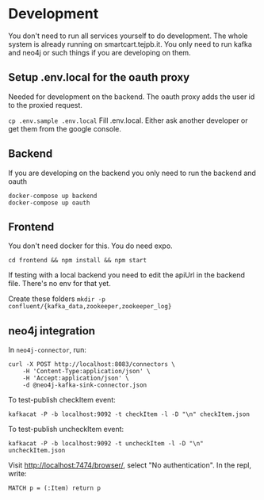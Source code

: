 # Development

You don't need to run all services yourself to do development.
The whole system is already running on smartcart.tejpb.it.
You only need to run kafka and neo4j or such things if you are developing on them.

## Setup .env.local for the oauth proxy

Needed for development on the backend. The oauth proxy adds the user id to the proxied request.

`cp .env.sample .env.local`
Fill .env.local. Either ask another developer or get them from the google console.

## Backend

If you are developing on the backend you only need to run the backend and oauth

```
docker-compose up backend
docker-compose up oauth
```

## Frontend

You don't need docker for this. You do need expo.

```
cd frontend && npm install && npm start
```

If testing with a local backend you need to edit the apiUrl in the backend file. There's no env for that yet.

Create these folders
`mkdir -p confluent/{kafka_data,zookeeper,zookeeper_log}`

## neo4j integration

In `neo4j-connector`, run:

```shell
curl -X POST http://localhost:8083/connectors \
    -H 'Content-Type:application/json' \
    -H 'Accept:application/json' \
    -d @neo4j-kafka-sink-connector.json
```

To test-publish checkItem event:

```shell
kafkacat -P -b localhost:9092 -t checkItem -l -D "\n" checkItem.json
```

To test-publish uncheckItem event:

```shell
kafkacat -P -b localhost:9092 -t uncheckItem -l -D "\n" uncheckItem.json
```

Visit [http://localhost:7474/browser/](http://localhost:7474/browser/), select "No authentication". In the repl, write:

```cypher
MATCH p = (:Item) return p
```
